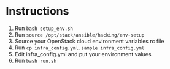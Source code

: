 Instructions
============

1. Run ``bash setup_env.sh``
2. Run ``source /opt/stack/ansible/hacking/env-setup``
3. Source your OpenStack cloud environment variables rc file
3. Run ``cp infra_config.yml.sample infra_config.yml``
4. Edit infra_config.yml and put your environment values
5. Run ``bash run.sh``
